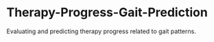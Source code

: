 # Therapy-Progress-Gait-Prediction
 Evaluating and predicting therapy progress related to gait patterns.
